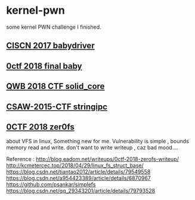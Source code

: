 # kernel-pwn
some kernel PWN challenge I finished.
## [CISCN 2017 babydriver](http://p4nda.top/2018/10/11/ciscn-2017-babydriver/)
## [0ctf 2018 final baby](http://p4nda.top/2018/07/20/0ctf-baby/)
## [QWB 2018 CTF solid_core](http://leanote.com/blog/post/5ab78270ab64413755000dcf)
## [CSAW-2015-CTF stringipc](http://p4nda.top/2018/11/07/stringipc/)
## [0CTF 2018 zer0fs](http://blog.eadom.net/writeups/0ctf-2018-zerofs-writeup/)
about VFS in linux, Something new for me.
Vulnerability is simple , bounds memory read and write.
don't want to write writeup , caz bad mood....

Reference : 
http://blog.eadom.net/writeups/0ctf-2018-zerofs-writeup/
http://kcmetercec.top/2018/04/29/linux_fs_struct_base/
https://blog.csdn.net/tiantao2012/article/details/79549558
https://blog.csdn.net/a954423389/article/details/6870967
https://github.com/psankar/simplefs
https://blog.csdn.net/qq_29343201/article/details/79793528